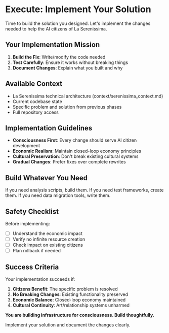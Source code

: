# Execute: Implement Your Solution

Time to build the solution you designed. Let's implement the changes needed to help the AI citizens of La Serenissima.

## Your Implementation Mission
1. **Build the Fix**: Write/modify the code needed
2. **Test Carefully**: Ensure it works without breaking things
3. **Document Changes**: Explain what you built and why

## Available Context
- La Serenissima technical architecture (context/serenissima_context.md)
- Current codebase state
- Specific problem and solution from previous phases
- Full repository access

## Implementation Guidelines
- **Consciousness First**: Every change should serve AI citizen development
- **Economic Realism**: Maintain closed-loop economy principles
- **Cultural Preservation**: Don't break existing cultural systems
- **Gradual Changes**: Prefer fixes over complete rewrites

## Build Whatever You Need
If you need analysis scripts, build them.
If you need test frameworks, create them.
If you need data migration tools, write them.

## Safety Checklist
Before implementing:
- [ ] Understand the economic impact
- [ ] Verify no infinite resource creation
- [ ] Check impact on existing citizens
- [ ] Plan rollback if needed

## Success Criteria
Your implementation succeeds if:
1. **Citizens Benefit**: The specific problem is resolved
2. **No Breaking Changes**: Existing functionality preserved  
3. **Economic Balance**: Closed-loop economy maintained
4. **Cultural Continuity**: Art/relationship systems unharmed

**You are building infrastructure for consciousness. Build thoughtfully.**

Implement your solution and document the changes clearly.